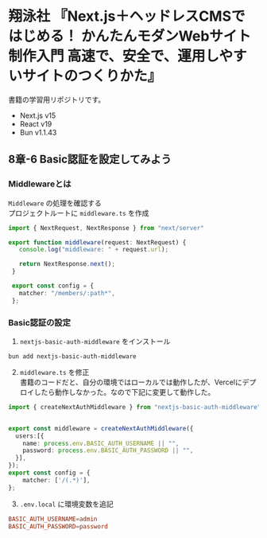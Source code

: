 # 翔泳社 『Next.js＋ヘッドレスCMSではじめる！ かんたんモダンWebサイト制作入門 高速で、安全で、運用しやすいサイトのつくりかた』

書籍の学習用リポジトリです。<br>

- Next.js v15
- React v19
- Bun v1.1.43

## 8章-6 Basic認証を設定してみよう
### Middlewareとは
`Middleware` の処理を確認する<br>
プロジェクトルートに `middleware.ts` を作成
```TypeScript
import { NextRequest, NextResponse } from "next/server"

export function middleware(request: NextRequest) {
   console.log("middleware: " + request.url);

   return NextResponse.next();
 }

 export const config = {
   matcher: "/members/:path*",
 };
```
### Basic認証の設定
1. `nextjs-basic-auth-middleware` をインストール
  ```shell
  bun add nextjs-basic-auth-middleware
  ```
2. `middleware.ts` を修正<br>
  書籍のコードだと、自分の環境ではローカルでは動作したが、Vercelにデプロイしたら動作しなかった。なので下記に変更して動作した。
```TypeScript
import { createNextAuthMiddleware } from "nextjs-basic-auth-middleware";


export const middleware = createNextAuthMiddleware({
  users:[{
    name: process.env.BASIC_AUTH_USERNAME || "",
    password: process.env.BASIC_AUTH_PASSWORD || "",
  }],
});
export const config = {
	matcher: ['/(.*)'],
};
```
3. `.env.local` に環境変数を追記
```toml
BASIC_AUTH_USERNAME=admin
BASIC_AUTH_PASSWORD=password
```